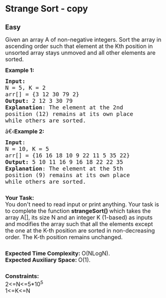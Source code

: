 # Strange Sort - copy
## Easy
<div class="problems_problem_content__Xm_eO"><p><span style="font-size:18px">Given an array A of non-negative integers.&nbsp;Sort the array in ascending order such that element at the Kth position in unsorted array stays unmoved and all other elements are sorted.&nbsp;</span></p>

<p><span style="font-size:18px"><strong>Example 1:</strong></span></p>

<pre><span style="font-size:18px"><strong>Input:</strong>
N = 5, K = 2
arr[] = {3 12 30 79 2}
<strong>Output:</strong> 2 12 3 30 79
<strong>Explanation</strong>: The element at the 2nd 
position (12) remains at its own place 
while others are sorted.</span>
</pre>

<p><span style="font-size:18px">â€‹<strong>Example 2:</strong></span></p>

<pre><span style="font-size:18px"><strong>Input</strong>: 
N = 10, K = 5
arr[] = {16 16 18 10 9 22 11 5 35 22</span><span style="font-size:18px">}
<strong>Output:</strong> 5 10 11 16 9 16 18 22 22 35
<strong>Explanation</strong>: The element at the 5th 
position (9) remains at its own place
while others are sorted.</span></pre>

<p><br>
<span style="font-size:18px"><strong>Your Task:</strong><br>
You don't need to read input or print anything. Your task is to complete the function&nbsp;<strong>strangeSort()&nbsp;</strong>which takes the array A[], its size N and an integer K (1-based)&nbsp;as inputs and modifies the array such that all the elements except the one at the K-th position are sorted in non-decreasing order. The K-th position remains unchanged.</span></p>

<p><br>
<span style="font-size:18px"><strong>Expected Time Complexity:&nbsp;</strong>O(NLogN).<br>
<strong>Expected Auxiliary Space:&nbsp;</strong>O(1).</span></p>

<p><br>
<span style="font-size:18px"><strong>Constraints:</strong><br>
2&lt;=N&lt;=5*10<sup>5</sup><br>
1&lt;=K&lt;=N</span></p>

<p>&nbsp;</p>
</div>